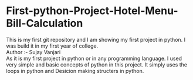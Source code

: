 # First-python-Project-Hotel-Menu-Bill-Calculation
This is my first git repository and I am showing my first project in python. I was build it in my first year of college.
<br>
Author :- Sujay Vanjari
<br>
   As it is my first project in python or in any programming language. I used very simple and basic concepts of python in this project. 
It simply uses the loops in python and Desicion making structers in python. 
